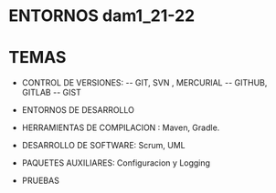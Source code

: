 # ENTORNOS dam1_21-22

# TEMAS

- CONTROL DE VERSIONES:
-- GIT, SVN , MERCURIAL
-- GITHUB, GITLAB
-- GIST

- ENTORNOS DE DESARROLLO

- HERRAMIENTAS DE COMPILACION : Maven, Gradle.

- DESARROLLO DE SOFTWARE: Scrum, UML

- PAQUETES AUXILIARES: Configuracion y Logging

- PRUEBAS
 
